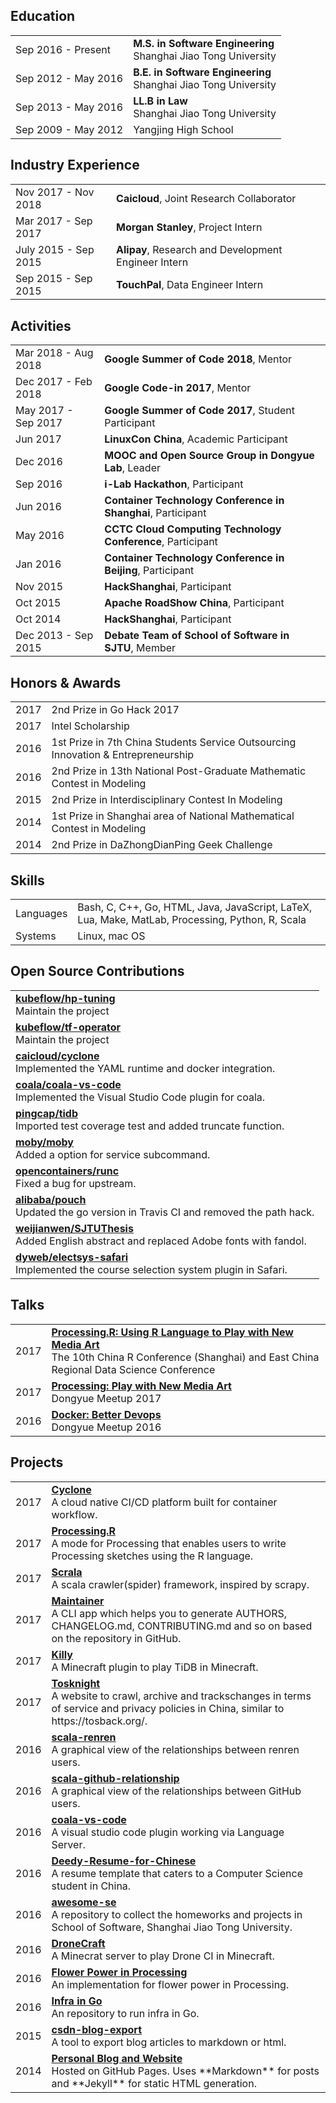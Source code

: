 ## <i class="fa fa-chevron-right"></i> Education

<table class="table table-hover">
  <tr>
    <td class="col-md-3">Sep 2016 - Present</td>
    <td>
        <strong>M.S. in Software Engineering</strong>
        <br>
      Shanghai Jiao Tong University
    </td>
  </tr>
  <tr>
    <td class="col-md-3">Sep 2012 - May 2016</td>
    <td>
        <strong>B.E. in Software Engineering</strong>
        <br>
      Shanghai Jiao Tong University
    </td>
  </tr>
  <tr>
    <td class="col-md-3">Sep 2013 - May 2016</td>
    <td>
        <strong>LL.B in Law</strong>
        <br>
      Shanghai Jiao Tong University
    </td>
  </tr>
  <tr>
    <td class="col-md-3">Sep 2009 - May 2012</td>
    <td>
      Yangjing High School
    </td>
  </tr>
</table>


## <i class="fa fa-chevron-right"></i> Industry Experience
<table class="table table-hover">
<tr>
  <td class='col-md-3'>Nov 2017 - Nov 2018</td>
  <td><strong>Caicloud</strong>, Joint Research Collaborator</td>
</tr>
<tr>
</tr>
<tr>
  <td class='col-md-3'>Mar 2017 - Sep 2017</td>
  <td><strong>Morgan Stanley</strong>, Project Intern</td>
</tr>
<tr>
</tr>
<tr>
  <td class='col-md-3'>July 2015 - Sep 2015</td>
  <td><strong>Alipay</strong>, Research and Development Engineer Intern</td>
</tr>
<tr>
</tr>
<tr>
  <td class='col-md-3'>Sep 2015 - Sep 2015</td>
  <td><strong>TouchPal</strong>, Data Engineer Intern</td>
</tr>
<tr>
</tr>
</table>


## <i class="fa fa-chevron-right"></i> Activities
<table class="table table-hover">
<tr>
  <td class='col-md-3'>Mar 2018 - Aug 2018</td>
  <td><strong>Google Summer of Code 2018</strong>, Mentor</td>
</tr>
<tr>
</tr>
<tr>
  <td class='col-md-3'>Dec 2017 - Feb 2018</td>
  <td><strong>Google Code-in 2017</strong>, Mentor</td>
</tr>
<tr>
</tr>
<tr>
  <td class='col-md-3'>May 2017 - Sep 2017</td>
  <td><strong>Google Summer of Code 2017</strong>, Student Participant</td>
</tr>
<tr>
</tr>
<tr>
  <td class='col-md-3'>Jun 2017</td>
  <td><strong>LinuxCon China</strong>, Academic Participant</td>
</tr>
<tr>
</tr>
<tr>
  <td class='col-md-3'>Dec 2016</td>
  <td><strong>MOOC and Open Source Group in Dongyue Lab</strong>, Leader</td>
</tr>
<tr>
</tr>
<tr>
  <td class='col-md-3'>Sep 2016</td>
  <td><strong>i-Lab Hackathon</strong>, Participant</td>
</tr>
<tr>
</tr>
<tr>
  <td class='col-md-3'>Jun 2016</td>
  <td><strong>Container Technology Conference in Shanghai</strong>, Participant</td>
</tr>
<tr>
</tr>
<tr>
  <td class='col-md-3'>May 2016</td>
  <td><strong>CCTC Cloud Computing Technology Conference</strong>, Participant</td>
</tr>
<tr>
</tr>
<tr>
  <td class='col-md-3'>Jan 2016</td>
  <td><strong>Container Technology Conference in Beijing</strong>, Participant</td>
</tr>
<tr>
</tr>
<tr>
  <td class='col-md-3'>Nov 2015</td>
  <td><strong>HackShanghai</strong>, Participant</td>
</tr>
<tr>
</tr>
<tr>
  <td class='col-md-3'>Oct 2015</td>
  <td><strong>Apache RoadShow China</strong>, Participant</td>
</tr>
<tr>
</tr>
<tr>
  <td class='col-md-3'>Oct 2014</td>
  <td><strong>HackShanghai</strong>, Participant</td>
</tr>
<tr>
</tr>
<tr>
  <td class='col-md-3'>Dec 2013 - Sep 2015</td>
  <td><strong>Debate Team of School of Software in SJTU</strong>, Member</td>
</tr>
<tr>
</tr>
</table>


## <i class="fa fa-chevron-right"></i> Honors & Awards
<table class="table table-hover">
<tr>
  <td class='col-md-2'>2017</td>
  <td>
    2nd Prize in Go Hack 2017
    <!--  -->
  </td>
</tr>
<tr>
  <td class='col-md-2'>2017</td>
  <td>
    Intel Scholarship
    <!--  -->
  </td>
</tr>
<tr>
  <td class='col-md-2'>2016</td>
  <td>
    1st Prize in 7th China Students Service Outsourcing Innovation & Entrepreneurship
    <!--  -->
  </td>
</tr>
<tr>
  <td class='col-md-2'>2016</td>
  <td>
    2nd Prize in 13th National Post-Graduate Mathematic Contest in Modeling
    <!--  -->
  </td>
</tr>
<tr>
  <td class='col-md-2'>2015</td>
  <td>
    2nd Prize in Interdisciplinary Contest In Modeling
    <!--  -->
  </td>
</tr>
<tr>
  <td class='col-md-2'>2014</td>
  <td>
    1st Prize in Shanghai area of National Mathematical Contest in Modeling
    <!--  -->
  </td>
</tr>
<tr>
  <td class='col-md-2'>2014</td>
  <td>
    2nd Prize in DaZhongDianPing Geek Challenge
    <!--  -->
  </td>
</tr>
</table>


## <i class="fa fa-chevron-right"></i> Skills
<table class="table table-hover">
<tr>
  <td class='col-md-2'>Languages</td>
  <td markdown="1">
Bash, C, C++, Go, HTML, Java, JavaScript, LaTeX, Lua, Make, MatLab, Processing, Python, R, Scala
  </td>
</tr>
<tr>
  <td class='col-md-2'>Systems</td>
  <td markdown="1">
Linux, mac OS
  </td>
</tr>
</table>


## <i class="fa fa-chevron-right"></i> Open Source Contributions
<table class="table table-hover">
<tr>
  <td>
    <strong><a href="https://github.com/kubeflow/hp-tuning">kubeflow/hp-tuning</a></strong><br>
    Maintain the project
  </td>
</tr>
<tr>
  <td>
    <strong><a href="https://github.com/kubeflow/tf-operator">kubeflow/tf-operator</a></strong><br>
    Maintain the project
  </td>
</tr>
<tr>
  <td>
    <strong><a href="https://github.com/caicloud/cyclone/commits/master?author=gaocegege">caicloud/cyclone</a></strong><br>
    Implemented the YAML runtime and docker integration.
  </td>
</tr>
<tr>
  <td>
    <strong><a href="https://github.com/coala/coala-vs-code/commits/master?author=gaocegege">coala/coala-vs-code</a></strong><br>
    Implemented the Visual Studio Code plugin for coala.
  </td>
</tr>
<tr>
  <td>
    <strong><a href="https://github.com/pingcap/tidb/commits/master?author=gaocegege">pingcap/tidb</a></strong><br>
    Imported test coverage test and added truncate function.
  </td>
</tr>
<tr>
  <td>
    <strong><a href="https://github.com/docker/docker/commits/master?author=gaocegege">moby/moby</a></strong><br>
    Added a option for service subcommand.
  </td>
</tr>
<tr>
  <td>
    <strong><a href="https://github.com/opencontainers/runc/commits/master?author=gaocegege">opencontainers/runc</a></strong><br>
    Fixed a bug for upstream.
  </td>
</tr>
<tr>
  <td>
    <strong><a href="https://github.com/alibaba/pouch/commits?author=gaocegege">alibaba/pouch</a></strong><br>
    Updated the go version in Travis CI and removed the path hack.
  </td>
</tr>
<tr>
  <td>
    <strong><a href="https://github.com/weijianwen/SJTUThesis/commits/master?author=gaocegege">weijianwen/SJTUThesis</a></strong><br>
    Added English abstract and replaced Adobe fonts with fandol.
  </td>
</tr>
<tr>
  <td>
    <strong><a href="https://github.com/dyweb/electsys-safari/commits/master?author=gaocegege">dyweb/electsys-safari</a></strong><br>
    Implemented the course selection system plugin in Safari.
  </td>
</tr>
</table>


## <i class="fa fa-chevron-right"></i> Talks
<table class="table table-hover">
<tr>
  <td class='col-md-3'>2017</td>
  <td>
    <strong><a href="http://slides.com/gaocegege/processing-r">Processing.R: Using R Language to Play with New Media Art</a></strong><br>
    The 10th China R Conference (Shanghai) and East China Regional Data Science Conference
  </td>
</tr>
<tr>
  <td class='col-md-3'>2017</td>
  <td>
    <strong><a href="http://slides.com/gaocegege/processing/">Processing: Play with New Media Art</a></strong><br>
    Dongyue Meetup 2017
  </td>
</tr>
<tr>
  <td class='col-md-3'>2016</td>
  <td>
    <strong><a href="http://slides.com/gaocegege/docker/">Docker: Better Devops</a></strong><br>
    Dongyue Meetup 2016
  </td>
</tr>
</table>


## <i class="fa fa-chevron-right"></i> Projects
<table class="table table-hover">
<tr>
  <td class='col-md-3'>2017</td>
  <td>
    <strong><a href="https://github.com/caicloud/cyclone">Cyclone</a></strong><br>
    A cloud native CI/CD platform built for container workflow.
  </td>
</tr>
<tr>
  <td class='col-md-3'>2017</td>
  <td>
    <strong><a href="http://github.com/gaocegege/Processing.R">Processing.R</a></strong><br>
    A mode for Processing that enables users to write Processing sketches using the R language.
  </td>
</tr>
<tr>
  <td class='col-md-3'>2017</td>
  <td>
    <strong><a href="https://github.com/gaocegege/scrala">Scrala</a></strong><br>
    A scala crawler(spider) framework, inspired by scrapy.
  </td>
</tr>
<tr>
  <td class='col-md-3'>2017</td>
  <td>
    <strong><a href="https://github.com/gaocegege/maintainer">Maintainer</a></strong><br>
    A CLI app which helps you to generate AUTHORS, CHANGELOG.md, CONTRIBUTING.md and so on based on the repository in GitHub.
  </td>
</tr>
<tr>
  <td class='col-md-3'>2017</td>
  <td>
    <strong><a href="https://github.com/prism-river/killy">Killy</a></strong><br>
    A Minecraft plugin to play TiDB in Minecraft.
  </td>
</tr>
<tr>
  <td class='col-md-3'>2017</td>
  <td>
    <strong><a href="https://github.com/siglt/tosknight">Tosknight</a></strong><br>
    A website to crawl, archive and trackschanges in terms of service and privacy policies in China, similar to https://tosback.org/.
  </td>
</tr>
<tr>
  <td class='col-md-3'>2016</td>
  <td>
    <strong><a href="https://github.com/gaocegege/scala-renren">scala-renren</a></strong><br>
    A graphical view of the relationships between renren users.
  </td>
</tr>
<tr>
  <td class='col-md-3'>2016</td>
  <td>
    <strong><a href="https://github.com/gaocegege/scala-github-relationship">scala-github-relationship</a></strong><br>
    A graphical view of the relationships between GitHub users.
  </td>
</tr>
<tr>
  <td class='col-md-3'>2016</td>
  <td>
    <strong><a href="https://github.com/coala/coala-vs-code">coala-vs-code</a></strong><br>
    A visual studio code plugin working via Language Server.
  </td>
</tr>
<tr>
  <td class='col-md-3'>2016</td>
  <td>
    <strong><a href="https://github.com/gaocegege/Deedy-Resume-for-Chinese">Deedy-Resume-for-Chinese</a></strong><br>
    A resume template that caters to a Computer Science student in China.
  </td>
</tr>
<tr>
  <td class='col-md-3'>2016</td>
  <td>
    <strong><a href="https://github.com/SJTU-SE/awesome-se">awesome-se</a></strong><br>
    A repository to collect the homeworks and projects in School of Software, Shanghai Jiao Tong University.
  </td>
</tr>
<tr>
  <td class='col-md-3'>2016</td>
  <td>
    <strong><a href="https://github.com/gaocegege/dronecraft">DroneCraft</a></strong><br>
    A Minecrat server to play Drone CI in Minecraft.
  </td>
</tr>
<tr>
  <td class='col-md-3'>2016</td>
  <td>
    <strong><a href="https://github.com/gaocegege/flower-power">Flower Power in Processing</a></strong><br>
    An implementation for flower power in Processing.
  </td>
</tr>
<tr>
  <td class='col-md-3'>2016</td>
  <td>
    <strong><a href="https://github.com/gaocegege/infrastructure-in-golang">Infra in Go</a></strong><br>
    An repository to run infra in Go.
  </td>
</tr>
<tr>
  <td class='col-md-3'>2015</td>
  <td>
    <strong><a href="https://github.com/gaocegege/csdn-blog-export">csdn-blog-export</a></strong><br>
    A tool to export blog articles to markdown or html.
  </td>
</tr>
<tr>
  <td class='col-md-3'>2014</td>
  <td>
    <strong><a href="http://gaocegege.com/">Personal Blog and Website</a></strong><br>
    Hosted on GitHub Pages. Uses **Markdown** for posts and **Jekyll** for static HTML generation.
  </td>
</tr>
</table>
